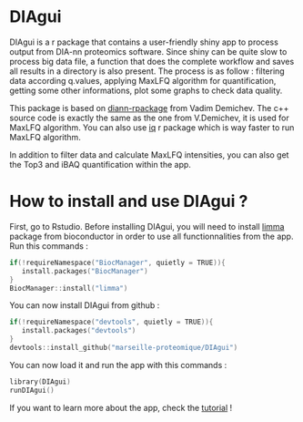 # DIAgui
DIAgui is a r package that contains a user-friendly shiny app to process output from DIA-nn proteomics software. Since shiny can be quite slow to process big data file,
a function that does the complete workflow and saves all results in a directory is also present. 
The process is as follow : filtering data according q.values, applying MaxLFQ algorithm for quantification, getting some other informations, plot some graphs to check data quality.

This package is based on [diann-rpackage](https://github.com/vdemichev/diann-rpackage) from Vadim Demichev. The c++ source code is exactly the same as the one from V.Demichev,
it is used for MaxLFQ algorithm. You can also use [iq](https://cran.r-project.org/web/packages/iq/index.html) r package which is way faster to run MaxLFQ algorithm.

In addition to filter data and calculate MaxLFQ intensities, you can also get the Top3 and iBAQ quantification within the app.

# How to install and use DIAgui ?
First, go to Rstudio. Before installing DIAgui, you will need to install [limma](https://bioconductor.org/packages/release/bioc/html/limma.html)
package from bioconductor in order to use all functionnalities from the app.
Run this commands :

```c
if(!requireNamespace("BiocManager", quietly = TRUE)){
   install.packages("BiocManager")  
}
BiocManager::install("limma")  
```

You can now install DIAgui from github : 

```c
if(!requireNamespace("devtools", quietly = TRUE)){
   install.packages("devtools") 
}
devtools::install_github("marseille-proteomique/DIAgui")
```

You can now load it and run the app with this commands : 

```c
library(DIAgui)
runDIAgui()
```

If you want to learn more about the app, check the [tutorial](https://www.youtube.com/watch?v=vfvh15Q93eU) !
